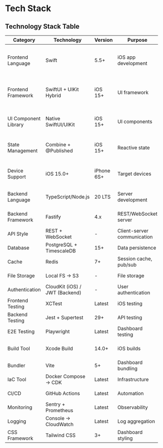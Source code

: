 # Tech Stack

## Technology Stack Table
| Category | Technology | Version | Purpose | Rationale |
|----------|------------|---------|---------|-----------|
| Frontend Language | Swift | 5.5+ | iOS app development | Native performance, existing codebase, iOS 15 compatible |
| Frontend Framework | SwiftUI + UIKit Hybrid | iOS 15+ | UI framework | Modern declarative UI, UIKit fallbacks for older devices |
| UI Component Library | Native SwiftUI/UIKit | iOS 15+ | UI components | Platform consistency, older device support |
| State Management | Combine + @Published | iOS 15+ | Reactive state | Built-in, no dependencies, iOS 15 compatible |
| Device Support | iOS 15.0+ | iPhone 6S+ | Target devices | Supports 2015+ devices (hand-me-downs) |
| Backend Language | TypeScript/Node.js | 20 LTS | Server development | Full-stack JS, rapid development |
| Backend Framework | Fastify | 4.x | REST/WebSocket server | High performance, low overhead |
| API Style | REST + WebSocket | - | Client-server communication | Simple REST, real-time WS |
| Database | PostgreSQL + TimescaleDB | 15+ | Data persistence | Reliable, time-series support |
| Cache | Redis | 7+ | Session cache, pub/sub | Fast, versatile |
| File Storage | Local FS → S3 | - | File storage | Progressive migration path |
| Authentication | CloudKit (iOS) / JWT (Backend) | - | User authentication | Platform-native + standard |
| Frontend Testing | XCTest | Latest | iOS testing | Native, integrated |
| Backend Testing | Jest + Supertest | 29+ | API testing | Comprehensive, fast |
| E2E Testing | Playwright | Latest | Dashboard testing | Modern, reliable |
| Build Tool | Xcode Build | 14.0+ | iOS builds | Native toolchain, iOS 15 targeting |
| Bundler | Vite | 5+ | Dashboard bundling | Fast, modern |
| IaC Tool | Docker Compose → CDK | Latest | Infrastructure | Simple start, cloud path |
| CI/CD | GitHub Actions | Latest | Automation | Integrated with repo |
| Monitoring | Sentry + Prometheus | Latest | Observability | Comprehensive monitoring |
| Logging | Console → CloudWatch | Latest | Log aggregation | Progressive enhancement |
| CSS Framework | Tailwind CSS | 3+ | Dashboard styling | Utility-first, fast |
